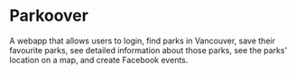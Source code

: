 Parkoover
============
A webapp that allows users to login, find parks in Vancouver, save their favourite parks, see detailed information about those parks, see the parks' location on a map, and create Facebook events.
